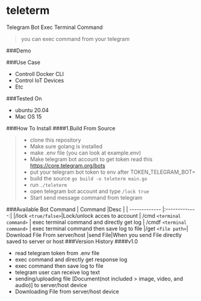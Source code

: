 # teleterm
Telegram Bot Exec Terminal Command 

>you can exec command from your telegram

###Demo

###Use Case
- Controll Docker CLI 
- Control IoT Devices
- Etc

###Tested On
- ubuntu 20.04
- Mac OS 15


###How To Install
####1.Build From Source
 >- clone this repository
 >- Make sure golang is installed
 >- make .env file (you can look at example.env)
 >- Make telegram bot account to get token read this https://core.telegram.org/bots
 >- put your telegram bot token to env after TOKEN_TELEGRAM_BOT=
 >- build the source `go build -o teleterm main.go`
 >- run `./teleterm`
 >- open telegram bot account and type `/lock true`
 >- Start send message command from telegram

###Available Bot Command
| Command       |Desc          |
| ------------- |:-------------:|
|/lock `<true/false>`|Lock/unlock acces to account
| /cmd `<terminal command>`    | exec terminal command and directly get log
| /cmdf `<terminal command>`       | exec terminal command then save log to file
|/get `<file path>`| Download File From server/host
|send File|When you send File directly saved to server or host
###Version History
####v1.0
- read telegram token from .env file
- exec command and directly get response log
- exec command then save log to file
- telegram user can receive log text
- sending/uploading file [Document(not included > image, video, and audio)] to server/host device
- Downloading File from server/host device
